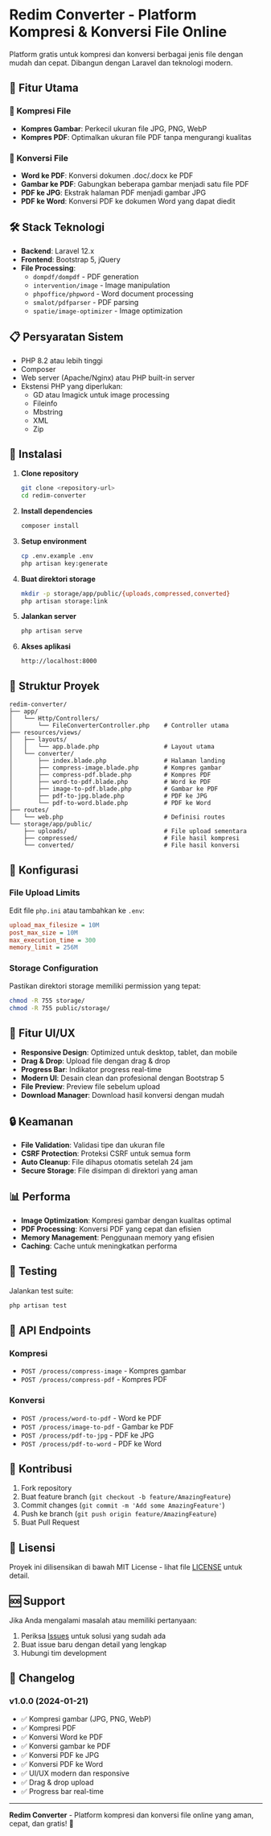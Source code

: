 # Redim Converter - Platform Kompresi & Konversi File Online

Platform gratis untuk kompresi dan konversi berbagai jenis file dengan mudah dan cepat. Dibangun dengan Laravel dan teknologi modern.

## 🎯 Fitur Utama

### 📁 Kompresi File
- **Kompres Gambar**: Perkecil ukuran file JPG, PNG, WebP
- **Kompres PDF**: Optimalkan ukuran file PDF tanpa mengurangi kualitas

### 🔄 Konversi File
- **Word ke PDF**: Konversi dokumen .doc/.docx ke PDF
- **Gambar ke PDF**: Gabungkan beberapa gambar menjadi satu file PDF
- **PDF ke JPG**: Ekstrak halaman PDF menjadi gambar JPG
- **PDF ke Word**: Konversi PDF ke dokumen Word yang dapat diedit

## 🛠️ Stack Teknologi

- **Backend**: Laravel 12.x
- **Frontend**: Bootstrap 5, jQuery
- **File Processing**: 
  - `dompdf/dompdf` - PDF generation
  - `intervention/image` - Image manipulation
  - `phpoffice/phpword` - Word document processing
  - `smalot/pdfparser` - PDF parsing
  - `spatie/image-optimizer` - Image optimization

## 📋 Persyaratan Sistem

- PHP 8.2 atau lebih tinggi
- Composer
- Web server (Apache/Nginx) atau PHP built-in server
- Ekstensi PHP yang diperlukan:
  - GD atau Imagick untuk image processing
  - Fileinfo
  - Mbstring
  - XML
  - Zip

## 🚀 Instalasi

1. **Clone repository**
   ```bash
   git clone <repository-url>
   cd redim-converter
   ```

2. **Install dependencies**
   ```bash
   composer install
   ```

3. **Setup environment**
   ```bash
   cp .env.example .env
   php artisan key:generate
   ```

4. **Buat direktori storage**
   ```bash
   mkdir -p storage/app/public/{uploads,compressed,converted}
   php artisan storage:link
   ```

5. **Jalankan server**
   ```bash
   php artisan serve
   ```

6. **Akses aplikasi**
   ```
   http://localhost:8000
   ```

## 📁 Struktur Proyek

```
redim-converter/
├── app/
│   └── Http/Controllers/
│       └── FileConverterController.php    # Controller utama
├── resources/views/
│   ├── layouts/
│   │   └── app.blade.php                  # Layout utama
│   └── converter/
│       ├── index.blade.php                # Halaman landing
│       ├── compress-image.blade.php       # Kompres gambar
│       ├── compress-pdf.blade.php         # Kompres PDF
│       ├── word-to-pdf.blade.php          # Word ke PDF
│       ├── image-to-pdf.blade.php         # Gambar ke PDF
│       ├── pdf-to-jpg.blade.php           # PDF ke JPG
│       └── pdf-to-word.blade.php          # PDF ke Word
├── routes/
│   └── web.php                            # Definisi routes
└── storage/app/public/
    ├── uploads/                           # File upload sementara
    ├── compressed/                        # File hasil kompresi
    └── converted/                         # File hasil konversi
```

## 🔧 Konfigurasi

### File Upload Limits
Edit file `php.ini` atau tambahkan ke `.env`:
```ini
upload_max_filesize = 10M
post_max_size = 10M
max_execution_time = 300
memory_limit = 256M
```

### Storage Configuration
Pastikan direktori storage memiliki permission yang tepat:
```bash
chmod -R 755 storage/
chmod -R 755 public/storage/
```

## 🎨 Fitur UI/UX

- **Responsive Design**: Optimized untuk desktop, tablet, dan mobile
- **Drag & Drop**: Upload file dengan drag & drop
- **Progress Bar**: Indikator progress real-time
- **Modern UI**: Desain clean dan profesional dengan Bootstrap 5
- **File Preview**: Preview file sebelum upload
- **Download Manager**: Download hasil konversi dengan mudah

## 🔒 Keamanan

- **File Validation**: Validasi tipe dan ukuran file
- **CSRF Protection**: Proteksi CSRF untuk semua form
- **Auto Cleanup**: File dihapus otomatis setelah 24 jam
- **Secure Storage**: File disimpan di direktori yang aman

## 📊 Performa

- **Image Optimization**: Kompresi gambar dengan kualitas optimal
- **PDF Processing**: Konversi PDF yang cepat dan efisien
- **Memory Management**: Penggunaan memory yang efisien
- **Caching**: Cache untuk meningkatkan performa

## 🧪 Testing

Jalankan test suite:
```bash
php artisan test
```

## 📝 API Endpoints

### Kompresi
- `POST /process/compress-image` - Kompres gambar
- `POST /process/compress-pdf` - Kompres PDF

### Konversi
- `POST /process/word-to-pdf` - Word ke PDF
- `POST /process/image-to-pdf` - Gambar ke PDF
- `POST /process/pdf-to-jpg` - PDF ke JPG
- `POST /process/pdf-to-word` - PDF ke Word

## 🤝 Kontribusi

1. Fork repository
2. Buat feature branch (`git checkout -b feature/AmazingFeature`)
3. Commit changes (`git commit -m 'Add some AmazingFeature'`)
4. Push ke branch (`git push origin feature/AmazingFeature`)
5. Buat Pull Request

## 📄 Lisensi

Proyek ini dilisensikan di bawah MIT License - lihat file [LICENSE](LICENSE) untuk detail.

## 🆘 Support

Jika Anda mengalami masalah atau memiliki pertanyaan:

1. Periksa [Issues](../../issues) untuk solusi yang sudah ada
2. Buat issue baru dengan detail yang lengkap
3. Hubungi tim development

## 🔄 Changelog

### v1.0.0 (2024-01-21)
- ✅ Kompresi gambar (JPG, PNG, WebP)
- ✅ Kompresi PDF
- ✅ Konversi Word ke PDF
- ✅ Konversi gambar ke PDF
- ✅ Konversi PDF ke JPG
- ✅ Konversi PDF ke Word
- ✅ UI/UX modern dan responsive
- ✅ Drag & drop upload
- ✅ Progress bar real-time

---

**Redim Converter** - Platform kompresi dan konversi file online yang aman, cepat, dan gratis! 🚀
